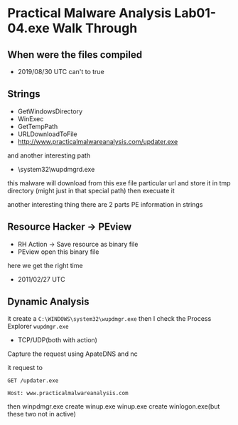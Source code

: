 # Practical Malware Analysis Lab01-04.exe Walk Through

## When were the files compiled

* 2019/08/30 UTC
can't to true

## Strings

* GetWindowsDirectory
* WinExec
* GetTempPath
* URLDownloadToFile
* http://www.practicalmalwareanalysis.com/updater.exe

and another interesting path

* \system32\wupdmgrd.exe

this malware will download from this exe file particular url and store it in tmp directory (might just in that special path) then execuate it

another interesting thing there are 2 parts PE information in strings 

## Resource Hacker -> PEview

* RH Action -> Save resource as binary file
* PEview open this binary file

here we get the right time

* 2011/02/27 UTC

## Dynamic Analysis

it create a `C:\WINDOWS\system32\wupdmgr.exe`
then I check the Process Explorer `wupdmgr.exe`
* TCP/UDP(both with action)

Capture the request using ApateDNS and nc

it request to 

```
GET /updater.exe

Host: www.practicalmalwareanalysis.com
```

then winpdmgr.exe create winup.exe winup.exe create winlogon.exe(but these two not in active)
